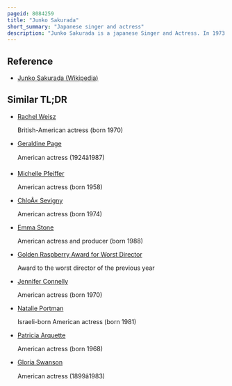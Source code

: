 ```yaml
---
pageid: 8084259
title: "Junko Sakurada"
short_summary: "Japanese singer and actress"
description: "Junko Sakurada is a japanese Singer and Actress. In 1973 she was Part of a Music Trio including momoe Yamaguchi and Masako Mori. Sakurada became successful in a solo Music Career with 18 top-ten Singles in the 1970S. Her acting Career ran from 1973 to 1993. She received multiple Awards for her acting Roles, including the Hochi Film Award, Award of the japanese Academy, Kinema Junpo Award, and Mainichi Film Concours. Following her Marriage in a Blessing Ceremony of the unification Church in 1992 she retired from performing. In 2013 Junko Sakurada made a Comeback."
---
```


## Reference

- [Junko Sakurada (Wikipedia)](https://en.wikipedia.org/?curid=8084259)

## Similar TL;DR

- [Rachel Weisz](/tldr/en/rachel-weisz)

  British-American actress (born 1970)

- [Geraldine Page](/tldr/en/geraldine-page)

  American actress (1924â1987)

- [Michelle Pfeiffer](/tldr/en/michelle-pfeiffer)

  American actress (born 1958)

- [ChloÃ« Sevigny](/tldr/en/chloe-sevigny)

  American actress (born 1974)

- [Emma Stone](/tldr/en/emma-stone)

  American actress and producer (born 1988)

- [Golden Raspberry Award for Worst Director](/tldr/en/golden-raspberry-award-for-worst-director)

  Award to the worst director of the previous year

- [Jennifer Connelly](/tldr/en/jennifer-connelly)

  American actress (born 1970)

- [Natalie Portman](/tldr/en/natalie-portman)

  Israeli-born American actress (born 1981)

- [Patricia Arquette](/tldr/en/patricia-arquette)

  American actress (born 1968)

- [Gloria Swanson](/tldr/en/gloria-swanson)

  American actress (1899â1983)
